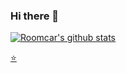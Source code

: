 ### Hi there 👋

[![Roomcar's github stats](https://github-readme-stats-seven-gilt.vercel.app/api?username=gitforziio&theme=nord&show_icons=true&include_all_commits=true&count_private=true&hide_rank=true&custom_title=Roomcar)](https://github.com/gitforziio)

[⭐️](https://github.com/gitforziio/fav)

<!--
**gitforziio/gitforziio** is a ✨ _special_ ✨ repository because its `README.md` (this file) appears on your GitHub profile.

Here are some ideas to get you started:

- 🔭 I’m currently working on ...
- 🌱 I’m currently learning ...
- 👯 I’m looking to collaborate on ...
- 🤔 I’m looking for help with ...
- 💬 Ask me about ...
- 📫 How to reach me: ...
- 😄 Pronouns: ...
- ⚡ Fun fact: ...
-->

